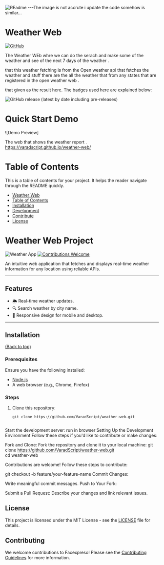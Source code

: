 
![REadme](https://media.licdn.com/dms/image/v2/C5622AQEP4H_FBqxNdQ/feedshare-shrink_1280/feedshare-shrink_1280/0/1659317985338?e=1734566400&v=beta&t=KjHLxpvd6sQmNhEFmU5A-OVdUL4FVpjox_6s-JYGQjQ)
---The image is not accrute i update the code somehow is similar...
# Weather Web


[![GitHub](https://img.shields.io/github/license/navendu-pottekkat/awesome-readme)](https://img.shields.io/github/license/navendu-pottekkat/awesome-readme)


The Weather WEb  whre we can do the serach and make some of the weather and see of the next 7 days of the weather .

 that this weather fetching is from the Open weather api that fetches the weather and stuff there are the all the weather that from any states that are registered in the open weather web . 

that given as the result here.
The badges used here are explained below:

<!-- Add badges with link to Shields IO -->

![GitHub release (latest by date including pre-releases)](https://img.shields.io/github/v/release/navendu-pottekkat/awesome-readme?include_prereleases)



# Quick Start Demo

![Demo Preview]

The web that shows the weather report .
 https://varadscript.github.io/weather-web/

# Table of Contents

This is a table of contents for your project. It helps the reader navigate through the README quickly.
- [Weather Web](#project-title)
- [Table of Contents](#table-of-contents)
- [Installation](#installation)
- [Development](#development)
- [Contribute](#contribute)
- [License](#license)


# Weather Web Project  
![Weather App](https://img.shields.io/badge/Project-Weather--Web-blue)
[![Contributions Welcome](https://img.shields.io/badge/Contributions-Welcome-brightgreen)](#contributing)  

An intuitive web application that fetches and displays real-time weather information for any location using reliable APIs.  

---

## Features  
- 🌦️ Real-time weather updates.  
- 🔍 Search weather by city name.  
- 📱 Responsive design for mobile and desktop.  

---

## Installation  
[(Back to top)](#table-of-contents)

### Prerequisites  
Ensure you have the following installed:  
- [Node.js](https://nodejs.org/)  
- A web browser (e.g., Chrome, Firefox)  

### Steps  

1. Clone this repository:  
   ```shell
   git clone https://github.com/VaradScript/weather-web.git
   
   
Start the development server:
run in browser
Setting Up the Development Environment
Follow these steps if you'd like to contribute or make changes:

Fork and Clone:
Fork the repository and clone it to your local machine:
git clone https://github.com/VaradScript/weather-web.git<br>
cd weather-web



Contributions are welcome! Follow these steps to contribute:


git checkout -b feature/your-feature-name
Commit Changes:

Write meaningful commit messages.
Push to Your Fork:


Submit a Pull Request: Describe your changes and link relevant issues.<br>

## License

This project is licensed under the MIT License - see the [LICENSE](https://github.com/varadarajdganiga777/Facial-Expression-Through-AI/blob/main/LICENSE) file for details.

## Contributing

We welcome contributions to Facexpreso! Please see the [Contributing Guidelines](CONTRIBUTING.md) for more information.

